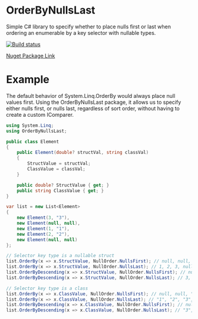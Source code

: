 # OrderByNullsLast
Simple C# library to specify whether to place nulls first or last when ordering an enumerable by a key selector with nullable types.

[![Build status](https://ci.appveyor.com/api/projects/status/k65uuhcf2oq8mbf6/branch/master?svg=true)](https://ci.appveyor.com/project/parekhkb/orderbynullslast/branch/master)

[Nuget Package Link](https://www.nuget.org/packages/OrderByNullsLast/)

# Example

The default behavior of System.Linq.OrderBy would always place null values first. Using the OrderByNullsLast package, it allows us to specify either nulls first, or nulls last, regardless of sort order, without having to create a custom IComparer.

```c#
using System.Linq;
using OrderByNullsLast;

public class Element
{
    public Element(double? structVal, string classVal)
    {
        StructValue = structVal;
        ClassValue = classVal;
    }

    public double? StructValue { get; }
    public string ClassValue { get; }
}

var list = new List<Element>
{
    new Element(3, "3"),
    new Element(null, null),
    new Element(1, "1"),
    new Element(2, "2"),
    new Element(null, null)
};

// Selector key type is a nullable struct
list.OrderBy(x => x.StructValue, NullOrder.NullsFirst); // null, null, 1, 2, 3
list.OrderBy(x => x.StructValue, NullOrder.NullsLast); // 1, 2, 3, null, null
list.OrderByDescending(x => x.StructValue, NullOrder.NullsFirst); // null, null, 3, 2, 1
list.OrderByDescending(x => x.StructValue, NullOrder.NullsLast); // 3, 2, 1, null, null

// Selector key type is a class
list.OrderBy(x => x.ClassValue, NullOrder.NullsFirst); // null, null, "1", "2", "3"
list.OrderBy(x => x.ClassValue, NullOrder.NullsLast); // "1", "2", "3", null, null
list.OrderByDescending(x => x.ClassValue, NullOrder.NullsFirst); // null, null, "3", "2", "1"
list.OrderByDescending(x => x.ClassValue, NullOrder.NullsLast); // "3", "2", "1", null, null
```